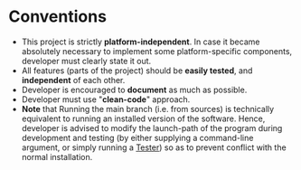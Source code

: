 # Conventions

- This project is strictly **platform-independent**.
  In case it became absolutely necessary to implement some platform-specific components,
  developer must clearly state it out.
- All features (parts of the project) should be **easily tested**, and **independent** of each other.
- Developer is encouraged to **document** as much as possible.
- Developer must use "**clean-code**" approach.
- **Note** that Running the main branch (i.e. from sources) is technically equivalent
  to running an installed version of the software.
  Hence, developer is advised to modify the launch-path of the program during development and testing (by either supplying a command-line argument, or simply running a [Tester](src/test/java/core/Main.java)) so as to prevent conflict with the normal installation.